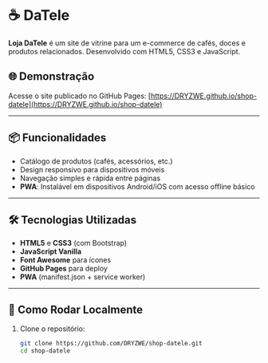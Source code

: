 # ☕ DaTele 

**Loja DaTele** é um site de vitrine para um e-commerce de cafés, doces e produtos relacionados. Desenvolvido com HTML5, CSS3 e JavaScript.
## 🌐 Demonstração

Acesse o site publicado no GitHub Pages: [https://DRYZWE.github.io/shop-datele](https://DRYZWE.github.io/shop-datele)

---

## 📦 Funcionalidades

- Catálogo de produtos (cafés, acessórios, etc.)
- Design responsivo para dispositivos móveis
- Navegação simples e rápida entre páginas
- **PWA**: Instalável em dispositivos Android/iOS com acesso offline básico

---

## 🛠️ Tecnologias Utilizadas

- **HTML5** e **CSS3** (com Bootstrap)
- **JavaScript Vanilla**
- **Font Awesome** para ícones
- **GitHub Pages** para deploy
- **PWA** (manifest.json + service worker)

---

## 🚀 Como Rodar Localmente

1. Clone o repositório:
   ```bash
   git clone https://github.com/DRYZWE/shop-datele.git
   cd shop-datele
